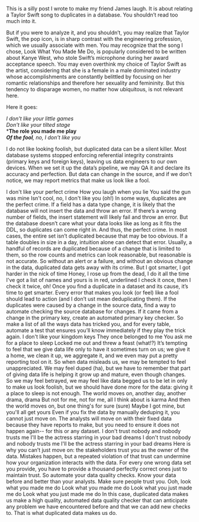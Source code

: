 This is a silly post I wrote to make my friend James laugh. It is about relating a Taylor Swift song to duplicates in a database. You shouldn’t read too much into it. 

But if you were to analyze it, and you shouldn’t, you may realize that Taylor Swift, the pop icon, is in sharp contrast with the engineering profession, which we usually associate with men. You may recognize that the song I chose, Look What You Made Me Do, is popularly considered to be written about Kanye West, who stole Swift’s microphone during her award acceptance speech. You may even overthink my choice of Taylor Swift as the artist, considering that she is a female in a male dominated industry whose accomplishments are constantly belittled by focusing on her romantic relationships and therefore her sexuality and femininity. But this tendency to disparage women, no matter how ubiquitous, is not relevant here. 

Here it goes:

*I don't like your little games* <br>
*Don't like your tilted stage* <br>
***The role you made me play** <br>
***Of the fool**, no, I don't like you* <br>

I do not like looking foolish, but duplicated data can be a silent killer. Most database systems stopped enforcing referential integrity constraints (primary keys and foreign keys), leaving us data engineers to our own devices. 
When we set it up the data’s pipeline, we may QA it and declare its accuracy and perfection. But data can change in the source, and if we don’t notice, we may report metrics that make us look like a fool. 

I don't like your perfect crime
How you laugh when you lie
You said the gun was mine
Isn't cool, no, I don't like you (oh!)
In some ways, duplicates are the perfect crime. If a field has a data type change, it is likely that the database will not insert the data and throw an error. If there’s a wrong number of fields, the insert statement will likely fail and throw an error. But the database doesn’t care what your data looks like as long as it fits the DDL, so duplicates can come right in. And thus, the perfect crime.
In most cases, the entire set isn’t duplicated because that may be too obvious. If a table doubles in size in a day, intuition alone can detect that error. Usually, a handful of records are duplicated because of a change that is limited to them, so the row counts and metrics can look reasonable, but reasonable is not accurate. So without an alert or a failure, and without an obvious change in the data, duplicated data gets away with its crime.
But I got smarter, I got harder in the nick of time
Honey, I rose up from the dead, I do it all the time
I've got a list of names and yours is in red, underlined
I check it once, then I check it twice, oh!
Once you find a duplicate in a dataset and its cause, it’s time to get smarter. Every error that makes you look (or feel) like a fool should lead to action (and I don’t ust mean deduplicating them). If the duplicates were caused by a change in the source data, find a way to automate checking the source database for changes. If it came from a change in the primary key, create an automated primary key checker.
So make a list of all the ways data has tricked you, and for every table, automate a test that ensures you’ll know immediately if they play the trick again. 
I don't like your kingdom keys
They once belonged to me
You ask me for a place to sleep
Locked me out and threw a feast (what!?)
It’s tempting to feel that we give data life only to have it sometimes turn on us; we give it a home, we clean it up, we aggregate it, and we even may put a pretty reporting tool on it.  So when data misleads us, we may be tempted to feel unappreciated. We may feel duped (ha), but we have to remember that part of giving data life is helping it grow up and mature, even though changes. So we may feel betrayed, we may feel like data begged us to be let in only to make us look foolish, but we should have done more for the data: giving it a place to sleep is not enough.
The world moves on, another day, another drama, drama
But not for me, not for me, all I think about is karma
And then the world moves on, but one thing's for sure (sure)
Maybe I got mine, but you'll all get yours
Even if you fix the data by manually deduping it, you cannot just move on. The analysts will move on with their fixed data because they have reports to make, but you need to ensure it does not happen again-- for this or any dataset. 
I don't trust nobody and nobody trusts me
I'll be the actress starring in your bad dreams
I don't trust nobody and nobody trusts me
I'll be the actress starring in your bad dreams
Here is why you can’t just move on: the stakeholders trust you as the owner of the data. Mistakes happen, but a repeated violation of that trust can undermine how your organization interacts with the data. For every one wrong data set you provide, you have to provide a thousand perfectly correct ones just to maintain trust.
So automate your data quality checks. Know your data before and better than your analysts. Make sure people trust you. 
Ooh, look what you made me do
Look what you made me do
Look what you just made me do
Look what you just made me do
In this case, duplicated data makes us make a high quality, automated data quality checker that can anticipate any problem we have encountered before and that we can add new checks to. That is what duplicated data makes us do.
